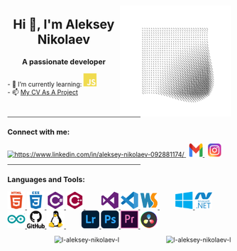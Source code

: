 <body>
    <p>
        <img align="right" src="/ICONS/AVA.gif" alt="ava" height="250px" width="250px">
    </p>
    <h1 align="center">Hi 👋, I'm Aleksey Nikolaev</h1>
    <h3 align="center">A passionate developer</h3>
    <p>
        - 🌱 I’m currently learning:
        <img src="ICONS/JS.svg" alt="JavaScript" height="30" width="30"/>
        <br>
        - 📫 <a href="https://l-aleksey-nikolaev-l.github.io/CV">My CV As A Project</a>
    </p>
    <hr align="left" width="300px">
    <h3>Connect with me:</h3>
    <p>
        <a href="https://linkedin.com/in/https://www.linkedin.com/in/aleksey-nikolaev-092881174/" target="blank">
            <img src="https://raw.githubusercontent.com/rahuldkjain/github-profile-readme-generator/master/src/images/icons/Social/linked-in-alt.svg"
                 alt="https://www.linkedin.com/in/aleksey-nikolaev-092881174/" height="30" width="30" />
        </a>&nbsp;
        <a href="mailto:senatorfirst1@gmail.com" target="_blank">
            <img src="/ICONS/Gmail.svg" alt="Gmail" height="30" width="30">
        </a>&nbsp;
        <a href="https://www.instagram.com/mister.nikolson/" target="_blank">
            <img src="/ICONS/Insta.svg" alt="Instagram" height="30" width="30"/>
        </a>
    </p>
    <hr align="left" width="300px">
    <h3>Languages and Tools:</h3>
    <p>
        <a href="https://www.w3.org/html/" target="_blank" rel="noreferrer">
            <img src="/ICONS/HTML5.svg" alt="html5" width="40" height="40"/>
        </a>
        <a href="https://www.w3schools.com/css/" target="_blank" rel="noreferrer">
            <img src="/ICONS/CSS3.svg" alt="css3" width="40" height="40"/>
        </a>
        <a href="https://www.w3schools.com/cs/" target="_blank" rel="noreferrer">
            <img src="/ICONS/CCharp.svg" alt="csharp" width="40" height="40"/>
        </a>
        <a href="https://www.w3schools.com/cpp/" target="_blank" rel="noreferrer">
            <img src="/ICONS/CPP.svg" alt="cplusplus" width="40" height="40"/>
        </a>
        &#160;&#160;&#160;&#160;&#160;&#160;&#160;&#160;
        <a href="https://visualstudio.microsoft.com/" target="_blank" rel="noreferrer">
            <img src="/ICONS/VS.svg" alt="c" width="40" height="40"/>
        </a>
        <a href="https://code.visualstudio.com/" target="_blank" rel="noreferrer">
            <img src="/ICONS/VSCode.svg" alt="c" width="40" height="40"/>
        </a>
        <a href="https://www.jetbrains.com/webstorm/" target="_blank" rel="noreferrer">
            <img src="/ICONS/WebStorm.svg" alt="c" width="40" height="40"/>
        </a>
        &#160;&#160;&#160;&#160;&#160;&#160;&#160;&#160;
        <a href="https://www.microsoft.com/en-us/windows" target="_blank" rel="noreferrer">
            <img src="/ICONS/Windows.svg" alt="Windows" width="40" height="40" />
        </a>
        <a href="https://dotnet.microsoft.com/" target="_blank" rel="noreferrer">
            <img src="/ICONS/DotNet.svg" alt="dotnet" width="40" height="40" />
        </a>
        <a href="https://www.arduino.cc/" target="_blank" rel="noreferrer">
            <img src="/ICONS/Arduino.svg" alt="arduino" width="40" height="40" />
        </a>
        <a href="https://github.com/l-Aleksey-Nikolaev-l/" target="_blank" rel="noreferrer">
            <img src="/ICONS/GitHub.svg" alt="git" width="40" height="40" />
        </a>
        <a href="https://www.linux.org/" target="_blank" rel="noreferrer">
            <img src="/ICONS/Linux.svg" alt="linux" width="40" height="40" />
        </a>
        &#160;&#160;&#160;&#160;&#160;&#160;&#160;&#160;
        <a href="https://lightroom.adobe.com/" target="_blank" rel="noreferrer">
            <img src="/ICONS/LR.svg" alt="LightRoom" width="40" height="40" />
        </a>
        <a href="https://www.photoshop.com/en" target="_blank" rel="noreferrer">
            <img src="/ICONS/PS.svg" alt="photoshop" width="40" height="40" />
        </a>
        <a href="https://www.adobe.com/products/premiere.html" target="_blank" rel="noreferrer">
            <img src="/ICONS/PR.svg" alt="Premiere Pro" width="40" height="40" />
        </a>
        <a href="https://www.blackmagicdesign.com/products/davinciresolve" target="_blank" rel="noreferrer">
            <img src="/ICONS/DaVinci.svg" alt="DaVinci Resolve" width="40" height="40" />
        </a>
    </p>
    <p>
        <img align="right" height="155" src="https://github-readme-streak-stats.herokuapp.com/?user=l-aleksey-nikolaev-l&" alt="l-aleksey-nikolaev-l" />
    </p>
    <p align="center">
        <img height="155" src="https://github-readme-stats.vercel.app/api/top-langs?username=l-aleksey-nikolaev-l&show_icons=true&locale=en&layout=compact" alt="l-aleksey-nikolaev-l" />
    </p>
</body>
